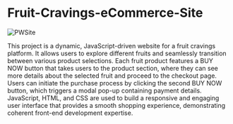 # Fruit-Cravings-eCommerce-Site
![PWSite](https://github.com/user-attachments/assets/8790dd8c-97bb-458d-a9a6-c3cb8d919a61)

This project is a dynamic, JavaScript-driven website for a fruit cravings platform. It allows users to explore different fruits and seamlessly transition between various product selections. Each fruit product features a BUY NOW button that takes users to the product section, where they can see more details about the selected fruit and proceed to the checkout page. Users can initiate the purchase process by clicking the second BUY NOW button, which triggers a modal pop-up containing payment details. JavaScript, HTML, and CSS are used to build a responsive and engaging user interface that provides a smooth shopping experience, demonstrating coherent front-end development expertise. 
